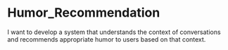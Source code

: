 # Humor_Recommendation
I want to develop a system that understands the context of conversations and recommends appropriate humor to users based on that context.
